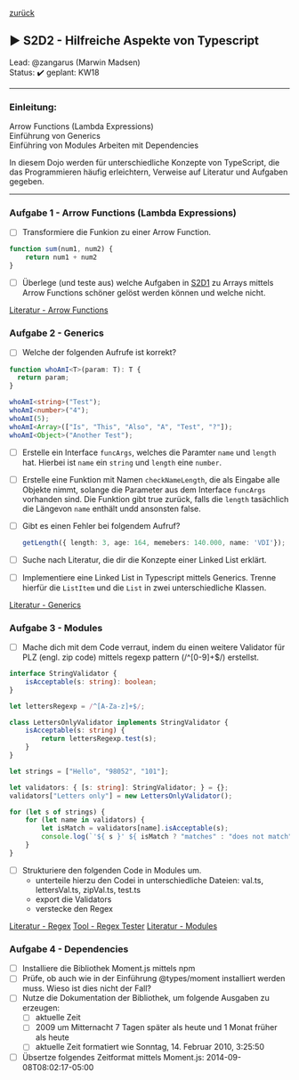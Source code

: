 [zurück](../README.md)

## :arrow_forward: S2D2 - Hilfreiche Aspekte von Typescript
Lead: @zangarus (Marwin Madsen)  
Status: :heavy_check_mark:
geplant: KW18  

---
### Einleitung:

Arrow Functions (Lambda Expressions)   
Einführung von Generics  
Einführing von Modules
Arbeiten mit Dependencies

In diesem Dojo werden für unterschiedliche Konzepte von TypeScript, die das Programmieren häufig erleichtern, Verweise auf Literatur und Aufgaben gegeben.

---
### Aufgabe 1 - Arrow Functions (Lambda Expressions) 

- [ ] Transformiere die Funkion zu einer Arrow Function.


```typescript
function sum(num1, num2) {
    return num1 + num2
}
```

- [ ] Überlege (und teste aus) welche Aufgaben in [S2D1](../S2D1/README.md/) zu Arrays mittels Arrow Functions schöner gelöst werden können und welche nicht.

[Literatur - Arrow Functions](https://www.javatpoint.com/typescript-arrow-function)  

### Aufgabe 2 - Generics  

- [ ] Welche der folgenden Aufrufe ist korrekt?

```typescript
function whoAmI<T>(param: T): T {
  return param;
}

whoAmI<string>("Test");
whoAmI<number>("4");
whoAmI(5);
whoAmI<Array>(["Is", "This", "Also", "A", "Test", "?"]);
whoAmI<Object>("Another Test");
```

- [ ] Erstelle ein Interface `funcArgs`, welches die Paramter `name` und `length` hat. Hierbei ist `name` ein `string` und `length` eine `number`.
- [ ] Erstelle eine Funktion mit Namen `checkNameLength`, die als Eingabe alle Objekte nimmt, solange die Parameter aus dem Interface `funcArgs` vorhanden sind. Die Funktion gibt true zurück, falls die `length` tasächlich die Längevon `name` enthält undd ansonsten false.
- [ ] Gibt es einen Fehler bei folgendem Aufruf?

  ```typescript
  getLength({ length: 3, age: 164, memebers: 140.000, name: 'VDI'});
  ```

- [ ] Suche nach Literatur, die dir die Konzepte einer Linked List erklärt.
- [ ] Implementiere eine Linked List in Typescript mittels Generics. Trenne hierfür die `ListItem` und die `List` in zwei unterschiedliche Klassen.

[Literatur - Generics](https://www.typescriptlang.org/docs/handbook/2/generics.html)  

### Aufgabe 3 - Modules

- [ ] Mache dich mit dem Code verraut, indem du einen weitere Validator für PLZ (engl. zip code) mittels regexp pattern (/^[0-9]+$/) erstellst.

```typescript
interface StringValidator {
    isAcceptable(s: string): boolean;
}

let lettersRegexp = /^[A-Za-z]+$/;

class LettersOnlyValidator implements StringValidator {
    isAcceptable(s: string) {
        return lettersRegexp.test(s);
    }
}

let strings = ["Hello", "98052", "101"];

let validators: { [s: string]: StringValidator; } = {};
validators["Letters only"] = new LettersOnlyValidator();

for (let s of strings) {
    for (let name in validators) {
        let isMatch = validators[name].isAcceptable(s);
        console.log(`'${ s }' ${ isMatch ? "matches" : "does not match" } '${ name }'.`);
    }
}
```

- [ ] Strukturiere den folgenden Code in Modules um.
  - unterteile hierzu den Codei in unterschiedliche Dateien: val.ts, lettersVal.ts, zipVal.ts, test.ts
  - export die Validators
  - verstecke den Regex

[Literatur - Regex](https://medium.com/factory-mind/regex-tutorial-a-simple-cheatsheet-by-examples-649dc1c3f285)
[Tool - Regex Tester](https://regex101.com/)
[Literatur - Modules](https://www.typescriptlang.org/docs/handbook/2/modules.html)

### Aufgabe 4 - Dependencies

- [ ] Installiere die Bibliothek Moment.js mittels npm
- [ ] Prüfe, ob auch wie in der Einführung @types/moment installiert werden muss. Wieso ist dies nicht der Fall?
- [ ] Nutze die Dokumentation der Bibliothek, um folgende Ausgaben zu erzeugen:
  - [ ] aktuelle Zeit
  - [ ] 2009 um Mitternacht 7 Tagen später als heute und 1 Monat früher als heute
  - [ ] aktuelle Zeit formatiert wie Sonntag, 14. Februar 2010, 3:25:50
- [ ] Übsertze folgendes Zeitformat mittels Moment.js: 2014-09-08T08:02:17-05:00